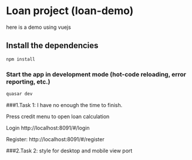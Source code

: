# Loan project (loan-demo)

here is a demo using vuejs

## Install the dependencies
```bash
npm install
```

### Start the app in development mode (hot-code reloading, error reporting, etc.)
```bash
quasar dev
```

###1.Task 1: I have no enough the time to finish.

Press credit menu to open loan calculation

Login
http://localhost:8091/#/login

Register:
http://localhost:8091/#/register

###2.Task 2: style for desktop and mobile view port
